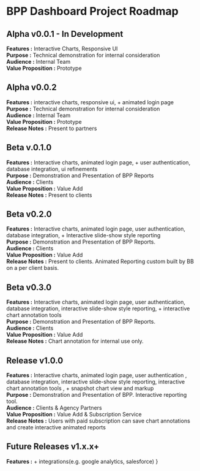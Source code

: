 # BPP Dashboard Project Roadmap
## Alpha v0.0.1 - In Development
**Features :** Interactive Charts, Responsive UI  
**Purpose :** Technical demonstration for internal consideration  
**Audience :** Internal Team  
**Value Proposition :** Prototype

## Alpha v0.0.2
**Features :** interactive charts, responsive ui, + animated login page  
**Purpose :** Technical demonstration for internal consideration  
**Audience :** Internal Team  
**Value Proposition :** Prototype  
**Release Notes :** Present to partners

## Beta v.0.1.0
**Features :** Interactive charts, animated login page, + user authentication, database integration, ui refinements  
**Purpose :** Demonstration and Presentation of BPP Reports  
**Audience :** Clients  
**Value Proposition :** Value Add  
**Release Notes :** Present to clients  

## Beta v0.2.0  
**Features :** Interactive charts, animated login page, user authentication,  database integration, + Interactive slide-show style reporting  
**Purpose :** Demonstration and Presentation of BPP Reports.  
**Audience :** Clients  
**Value Proposition :** Value Add  
**Release Notes :** Present to clients. Animated Reporting custom built by BB on a per client basis.  

## Beta v0.3.0  
**Features :** Interactive charts, animated login page, user authentication,  database integration, interactive slide-show style reporting, + interactive chart annotation tools  
**Purpose :** Demonstration and Presentation of BPP Reports.  
**Audience :** Clients  
**Value Proposition :** Value Add  
**Release Notes :** Chart annotation for internal use only.  

## Release v1.0.0  
**Features :** Interactive charts, animated login page, user authentication
  , database integration, interactive slide-show style reporting, interactive chart annotation tools
  , + snapshot chart view and markup  
**Purpose :** Demonstration and Presentation of BPP. Interactive reporting tool.  
**Audience :** Clients & Agency Partners  
**Value Proposition :** Value Add & Subscription Service  
**Release Notes :** Users with paid subscription can save chart annotations and create interactive animated reports  

## Future Releases v1.x.x+  
**Features :** + integrations(e.g. google analytics, salesforce)
}
